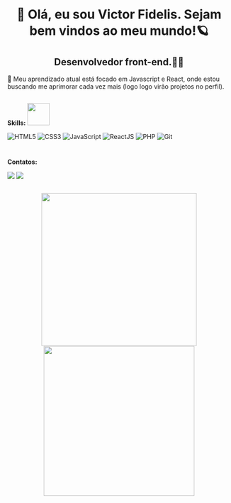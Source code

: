 <h1 align="center">👋 Olá, eu sou Victor Fidelis. Sejam bem vindos ao meu mundo!🪐</h1>
<h2 align="center">Desenvolvedor front-end.👨‍💻</h2>
          

🎯 Meu aprendizado atual está focado em Javascript e React, onde estou buscando me aprimorar cada vez mais (logo logo virão projetos no perfil).
##


**Skills:** <img src="https://media4.giphy.com/media/UoLt6Tm8wlSnWGfSFs/giphy.gif?cid=790b7611cff7dd7e390c4e63050dc6aecfcf494b7b7adda8&rid=giphy.gif&ct=s" height="50px"> 

![HTML5](https://img.shields.io/badge/html5-%23E34F26.svg?style=for-the-badge&logo=html5&logoColor=white)
![CSS3](https://img.shields.io/badge/css3-%231572B6.svg?style=for-the-badge&logo=css3&logoColor=white)
![JavaScript](https://img.shields.io/badge/javascript-%23323330.svg?style=for-the-badge&logo=javascript&logoColor=%23F7DF1E)
![ReactJS](https://img.shields.io/badge/-ReactJs-61DAFB?logo=react&logoColor=white&style=for-the-badge)
![PHP](https://img.shields.io/badge/php-%23777BB4.svg?style=for-the-badge&logo=php&logoColor=white)
![Git](https://img.shields.io/badge/git-%23F05033.svg?style=for-the-badge&logo=git&logoColor=white)

#
**Contatos:**

<div>
<a href="https://instagram.com/imvictorf.dev" target="_blank"><img loading="lazy" src="https://img.shields.io/badge/-Instagram-%23E4405F?style=for-the-badge&logo=instagram&logoColor=white" target="_blank"></a>
<a href="https://www.linkedin.com/in/imvictorf/" target="_blank"><img loading="lazy" src="https://img.shields.io/badge/-LinkedIn-%230077B5?style=for-the-badge&logo=linkedin&logoColor=white" target="_blank"></a>   
</div>

##

<div align="center">
<a href="https://github.com/Imvictor.dev">
<img loading="lazy" height="345em" width="350em" src="https://github-readme-stats.vercel.app/api/top-langs/?username=Imvictorf&layout=compact&langs_count=7&theme=dracula"/> 
<img loading="lazy" height="338em" width="340em" src="https://github-readme-stats.vercel.app/api?username=Imvictorf&show_icons=true&theme=dracula&include_all_commits=true&count_private=true"/>
</div>
